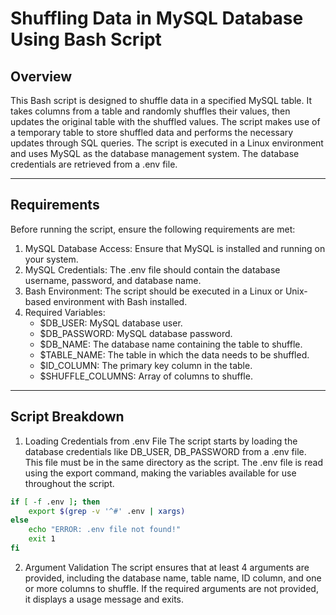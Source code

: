 # Shuffling Data in MySQL Database Using Bash Script
## Overview
This Bash script is designed to shuffle data in a specified MySQL table. It takes columns from a table and randomly shuffles their values, then updates the original table with the shuffled values. The script makes use of a temporary table to store shuffled data and performs the necessary updates through SQL queries.
The script is executed in a Linux environment and uses MySQL as the database management system. The database credentials are retrieved from a .env file.

---

## Requirements
Before running the script, ensure the following requirements are met:
1. MySQL Database Access: Ensure that MySQL is installed and running on your system.
2. MySQL Credentials: The .env file should contain the database username, password, and database name.
3. Bash Environment: The script should be executed in a Linux or Unix-based environment with Bash installed.
4. Required Variables:
	- $DB_USER: MySQL database user.
	- $DB_PASSWORD: MySQL database password.
	- $DB_NAME: The database name containing the table to shuffle.
	- $TABLE_NAME: The table in which the data needs to be shuffled.
	- $ID_COLUMN: The primary key column in the table.
	- $SHUFFLE_COLUMNS: Array of columns to shuffle.

---

## Script Breakdown

1. Loading Credentials from .env File
The script starts by loading the database credentials like DB_USER, DB_PASSWORD from a .env file. This file must be in the same directory as the script. The .env file is read using the export command, making the variables available for use throughout the script.
```bash
if [ -f .env ]; then
    export $(grep -v '^#' .env | xargs)
else
    echo "ERROR: .env file not found!"
    exit 1
fi

```
2. Argument Validation
The script ensures that at least 4 arguments are provided, including the database name, table name, ID column, and one or more columns to shuffle. If the required arguments are not provided, it displays a usage message and exits.













